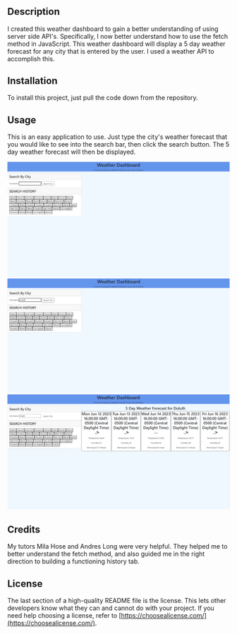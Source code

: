 # <Weather Dashboard>

## Description

I created this weather dashboard to gain a better understanding of using server side API's. Specifically, I now better understand how to use the fetch method in JavaScript. This weather dashboard will display a 5 day weather forecast for any city that is entered by the user. I used a weather API to accomplish this.

## Installation

To install this project, just pull the code down from the repository.

## Usage

This is an easy application to use. Just type the city's weather forecast that you would like to see into the search bar, then click the search button. The 5 day weather forecast will then be displayed.

![alt text](assets/images/SS1.png)
![alt text](assets/images/SS2.png)
![alt text](assets/images/SS3.png)

## Credits

My tutors Mila Hose and Andres Long were very helpful. They helped me to better understand the fetch method, and also guided me in the right direction to building a functioning history tab.

## License

The last section of a high-quality README file is the license. This lets other developers know what they can and cannot do with your project. If you need help choosing a license, refer to [https://choosealicense.com/](https://choosealicense.com/).
